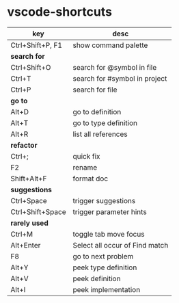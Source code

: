 # vscode-shortcuts

| key              | desc                           |
| ---------------- | ------------------------------ |
| Ctrl+Shift+P, F1 | show command palette           |
| **search for**   |
| Ctrl+Shift+O     | search for @symbol in file     |
| Ctrl+T           | search for #symbol in project  |
| Ctrl+P           | search for file                |
| **go to**        |
| Alt+D            | go to definition               |
| Alt+T            | go to type definition          |
| Alt+R            | list all references            |
| **refactor**     |
| Ctrl+;           | quick fix                      |
| F2               | rename                         |
| Shift+Alt+F      | format doc                     |
| **suggestions**  |
| Ctrl+Space       | trigger suggestions            |
| Ctrl+Shift+Space | trigger parameter hints        |
| **rarely used**  |
| Ctrl+M           | toggle tab move focus          |
| Alt+Enter        | Select all occur of Find match |
| F8               | go to next problem             |
| Alt+Y            | peek type definition           |
| Alt+V            | peek definition                |
| Alt+I            | peek implementation            |
